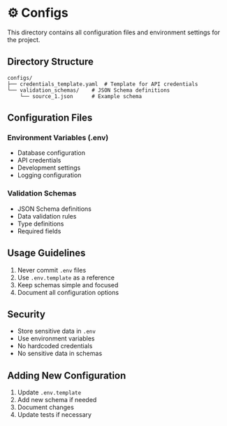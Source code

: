 # ⚙️ Configs

This directory contains all configuration files and environment settings for the project.

## Directory Structure

```
configs/
├── credentials_template.yaml  # Template for API credentials
└── validation_schemas/    # JSON Schema definitions
    └── source_1.json      # Example schema
```

## Configuration Files

### Environment Variables (.env)
- Database configuration
- API credentials
- Development settings
- Logging configuration

### Validation Schemas
- JSON Schema definitions
- Data validation rules
- Type definitions
- Required fields

## Usage Guidelines

1. Never commit `.env` files
2. Use `.env.template` as a reference
3. Keep schemas simple and focused
4. Document all configuration options

## Security

- Store sensitive data in `.env`
- Use environment variables
- No hardcoded credentials
- No sensitive data in schemas

## Adding New Configuration

1. Update `.env.template`
2. Add new schema if needed
3. Document changes
4. Update tests if necessary 